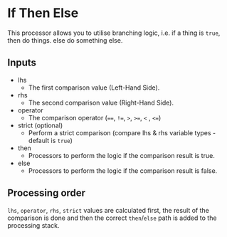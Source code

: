 If Then Else
============

This processor allows you to utilise branching logic, i.e. if a thing is
```true```, then do things. else do something else.

Inputs
------

* lhs
    * The first comparison value (Left-Hand Side).
* rhs
    * The second comparison value (Right-Hand Side).
* operator
    * The comparison operator (```==```, ```!=```, ```>```, ```>=```, ```<```
      , ```<=```)
* strict (optional)
    * Perform a strict comparison (compare lhs & rhs variable types - default
      is ```true```)
* then
    * Processors to perform the logic if the comparison result is true.
* else
    * Processors to perform the logic if the comparison result is false.

Processing order
----------------

```lhs```, ```operator```, ```rhs```, ```strict``` values are calculated first,
the result of the comparison is done and then the correct ```then```/```else```
path is added to the processing stack.

